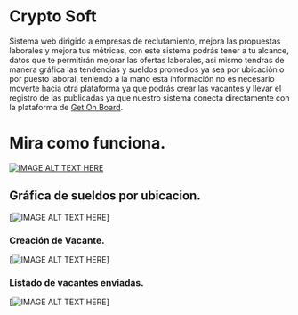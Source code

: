 # Crypto Soft

Sistema web dirigido a empresas de reclutamiento, mejora las propuestas laborales y mejora tus métricas, con este sistema podrás tener a tu
alcance, datos que te permitirán mejorar las ofertas laborales, asi mismo tendras de manera gráfica las tendencias y sueldos promedios ya sea por ubicación o por puesto laboral,
teniendo a la mano esta información no es necesario moverte hacia otra plataforma ya que podrás crear las vacantes y llevar el registro de las publicadas ya que nuestro sistema 
conecta directamente con la plataforma de [Get On Board](https://www.getonbrd.com/dashboard).



# Mira como funciona.

[![IMAGE ALT TEXT HERE](https://i.imgur.com/roNROI5.jpg)](https://www.youtube.com/watch?v=3m7Z3g_U-Cs)


## Gráfica de sueldos por ubicacion.

[![IMAGE ALT TEXT HERE](https://i.imgur.com/roNROI5.jpg)]

### Creación de Vacante.

[![IMAGE ALT TEXT HERE](https://i.imgur.com/ditNF3M.png)]


### Listado de vacantes enviadas.

[![IMAGE ALT TEXT HERE](https://i.imgur.com/kCWVwxg.png)]
